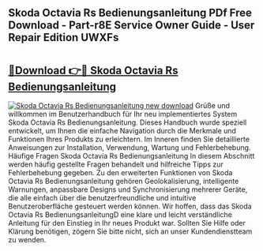 ## Skoda Octavia Rs Bedienungsanleitung PDf Free Download - Part-r8E Service Owner Guide - User Repair Edition UWXFs

# <h2><a href="http://df61vb.blite.top/?on=Skoda+Octavia+Rs+Bedienungsanleitung">🔗Download 👉🔴 Skoda Octavia Rs Bedienungsanleitung</a></h2>

[![Skoda Octavia Rs Bedienungsanleitung new download](https://i.imgur.com/lujVjoI.png)](http://df61vb.blite.top/?on=Skoda+Octavia+Rs+Bedienungsanleitung)
Grüße und willkommen im Benutzerhandbuch für Ihr neu implementiertes System Skoda Octavia Rs Bedienungsanleitung. Dieses Handbuch wurde speziell entwickelt, um Ihnen die einfache Navigation durch die Merkmale und Funktionen Ihres Produkts zu erleichtern. Im Inneren finden Sie detaillierte Anweisungen zur Installation, Verwendung, Wartung und Fehlerbehebung. Häufige Fragen Skoda Octavia Rs Bedienungsanleitung In diesem Abschnitt werden häufig gestellte Fragen behandelt und hilfreiche Tipps zur Fehlerbehebung gegeben. Zu den erweiterten Funktionen von Skoda Octavia Rs Bedienungsanleitung gehören Geolokalisierung, intelligente Warnungen, anpassbare Designs und Synchronisierung mehrerer Geräte, die alle einfach über die benutzerfreundliche und intuitive Benutzeroberfläche gesteuert werden können. Wir hoffen, dass das Skoda Octavia Rs BedienungsanleitungD eine klare und leicht verständliche Anleitung für den Einstieg in Ihr neues Produkt war. Sollten Sie Hilfe oder Klärung benötigen, zögern Sie bitte nicht, sich an unser Kundendienstteam zu wenden.

